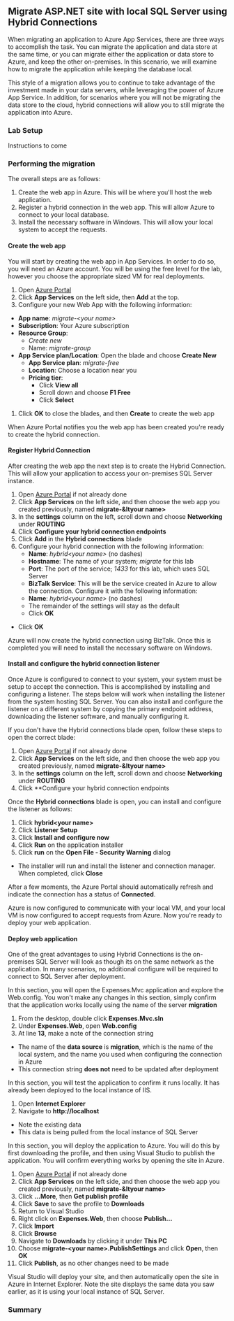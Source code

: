 ## Migrate ASP.NET site with local SQL Server using Hybrid Connections

When migrating an application to Azure App Services, there are three ways to accomplish the task. You can migrate the application and data store at the same time, or you can migrate either the application or data store to Azure, and keep the other on-premises. In this scenario, we will examine how to migrate the application while keeping the database local.

This style of a migration allows you to continue to take advantage of the investment made in your data servers, while leveraging the power of Azure App Service. In addition, for scenarios where you will not be migrating the data store to the cloud, hybrid connections will allow you to still migrate the application into Azure.

### Lab Setup

Instructions to come

### Performing the migration

The overall steps are as follows:

1. Create the web app in Azure. This will be where you'll host the web application.
1. Register a hybrid connection in the web app. This will allow Azure to connect to your local database.
1. Install the necessary software in Windows. This will allow your local system to accept the requests.

#### Create the web app

You will start by creating the web app in App Services. In order to do so, you will need an Azure account. You will be using the free level for the lab, however you choose the appropriate sized VM for real deployments.

1. Open [Azure Portal](https://portal.azure.com)
1. Click **App Services** on the left side, then **Add** at the top.
1. Configure your new Web App with the following information:
  - **App name**: *migrate-&lt;your name&gt;*
  - **Subscription**: Your Azure subscription
  - **Resource Group**:
    - *Create new*
    - Name: *migrate-group*
  - **App Service plan/Location**: Open the blade and choose **Create New**
    - **App Service plan**: *migrate-free*
    - **Location**: Choose a location near you
    - **Pricing tier**:
      - Click **View all**
      - Scroll down and choose **F1 Free**
      - Click **Select**
1. Click **OK** to close the blades, and then **Create** to create the web app

When Azure Portal notifies you the web app has been created you're ready to create the hybrid connection.

#### Register Hybrid Connection

After creating the web app the next step is to create the Hybrid Connection. This will allow your application to access your on-premises SQL Server instance.

1. Open [Azure Portal](https://portal.azure.com) if not already done
1. Click **App Services** on the left side, and then choose the web app you created previously, named **migrate-&ltyour name&gt;**
1. In the **settings** column on the left, scroll down and choose **Networking** under **ROUTING**
1. Click **Configure your hybrid connection endpoints**
1. Click **Add** in the **Hybrid connections** blade
1. Configure your hybrid connection with the following information:
   - **Name**: *hybrid&lt;your name&gt;* (no dashes)
   - **Hostname**: The name of your system; *migrate* for this lab
   - **Port**: The port of the service; *1433* for this lab, which uses SQL Server
   - **BizTalk Service**: This will be the service created in Azure to allow the connection. Configure it with the following information:
    - **Name**: *hybrid&lt;your name&gt;* (no dashes)
    - The remainder of the settings will stay as the default
    - Click **OK**
  - Click **OK**

Azure will now create the hybrid connection using BizTalk. Once this is completed you will need to install the necessary software on Windows.

#### Install and configure the hybrid connection listener

Once Azure is configured to connect to your system, your system must be setup to accept the connection. This is accomplished by installing and configuring a listener. The steps below will work when installing the listener from the system hosting SQL Server. You can also install and configure the listener on a different system by copying the primary endpoint address, downloading the listener software, and manually configuring it.

If you don't have the Hybrid connections blade open, follow these steps to open the correct blade:

1. Open [Azure Portal](https://portal.azure.com) if not already done
1. Click **App Services** on the left side, and then choose the web app you created previously, named **migrate-&ltyour name&gt;**
1. In the **settings** column on the left, scroll down and choose **Networking** under **ROUTING**
1. Click **Configure your hybrid connection endpoints

Once the **Hybrid connections** blade is open, you can install and configure the listener as follows:

1. Click **hybrid&lt;your name&gt;**
1. Click **Listener Setup**
1. Click **Install and configure now**
1. Click **Run** on the application installer
1. Click **run** on the **Open File - Security Warning** dialog
  - The installer will run and install the listener and connection manager. When completed, click **Close**

After a few moments, the Azure Portal should automatically refresh and indicate the connection has a status of **Connected**.

Azure is now configured to communicate with your local VM, and your local VM is now configured to accept requests from Azure. Now you're ready to deploy your web application.

#### Deploy web application

One of the great advantages to using Hybrid Connections is the on-premises SQL Server will look as though its on the same network as the application. In many scenarios, no additional configure will be required to connect to SQL Server after deployment.

In this section, you will open the Expenses.Mvc application and explore the Web.config. You won't make any changes in this section, simply confirm that the application works locally using the name of the server **migration**

1. From the desktop, double click **Expenses.Mvc.sln**
1. Under **Expenses.Web**, open **Web.config**
1. At line **13**, make a note of the connection string
  - The name of the **data source** is **migration**, which is the name of the local system, and the name you used when configuring the connection in Azure
  - This connection string **does not** need to be updated after deployment

In this section, you will test the application to confirm it runs locally. It has already been deployed to the local instance of IIS.

1. Open **Internet Explorer**
1. Navigate to **http://localhost**
  - Note the existing data
  - This data is being pulled from the local instance of SQL Server

In this section, you will deploy the application to Azure. You will do this by first downloading the profile, and then using Visual Studio to publish the application. You will confirm everything works by opening the site in Azure.

1. Open [Azure Portal](https://portal.azure.com) if not already done
1. Click **App Services** on the left side, and then choose the web app you created previously, named **migrate-&ltyour name&gt;**
1. Click **...More**, then **Get publish profile**
1. Click **Save** to save the profile to **Downloads**
1. Return to Visual Studio
1. Right click on **Expenses.Web**, then choose **Publish...**
1. Click **Import**
1. Click **Browse**
1. Navigate to **Downloads** by clicking it under **This PC**
1. Choose **migrate-&lt;your name&gt;.PublishSettings** and click **Open**, then **OK**
1. Click **Publish**, as no other changes need to be made

Visual Studio will deploy your site, and then automatically open the site in Azure in Internet Explorer. Note the site displays the same data you saw earlier, as it is using your local instance of SQL Server.

### Summary

